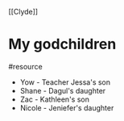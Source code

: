 [[Clyde]]

# My godchildren
#resource 

- Yow - Teacher Jessa's son
- Shane - Dagul's daughter
- Zac - Kathleen's son
- Nicole - Jeniefer's daughter